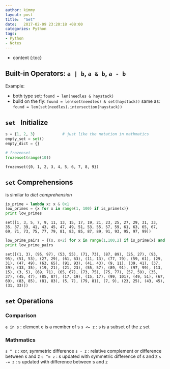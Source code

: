 ```yaml
---
author: kimmy
layout: post
title:  "Set"
date:   2017-02-09 23:20:18 +08:00
categories: Python
tags:
- Python
- Notes
---
```


* content
{:toc}


## Built-in Operators: `a | b`, `a & b`, `a - b`

Example:

+ both type set: `found = len(needles & haystack)`
+ build on the fly: `found = len(set(needles) & set(haystack))`
  same as:       `found = len(set(needles).intersection(haystack))`

## `set ` Initialize


```python
s = {1, 2, 3}            # just like the notation in mathmatics
empty_set = set()
empty_dict = {}

# frozenset
frozenset(range(10))
```




    frozenset({0, 1, 2, 3, 4, 5, 6, 7, 8, 9})



## `set` Comprehensions

is similar to *dict comprehension*


```python
is_prime = lambda x: x & 0x1
low_primes = {x for x in range(1, 100) if is_prime(x)}
print low_primes
```

    set([1, 3, 5, 7, 9, 11, 13, 15, 17, 19, 21, 23, 25, 27, 29, 31, 33, 35, 37, 39, 41, 43, 45, 47, 49, 51, 53, 55, 57, 59, 61, 63, 65, 67, 69, 71, 73, 75, 77, 79, 81, 83, 85, 87, 89, 91, 93, 95, 97, 99])



```python
low_prime_pairs = {(x, x+2) for x in range(1,100,2) if is_prime(x) and is_prime(x+2)}
print low_prime_pairs
```

    set([(1, 3), (95, 97), (53, 55), (71, 73), (87, 89), (25, 27), (93, 95), (51, 53), (27, 29), (61, 63), (11, 13), (77, 79), (59, 61), (29, 31), (47, 49), (63, 65), (91, 93), (41, 43), (9, 11), (39, 41), (37, 39), (33, 35), (19, 21), (21, 23), (55, 57), (89, 91), (97, 99), (13, 15), (3, 5), (69, 71), (65, 67), (73, 75), (75, 77), (57, 59), (35, 37), (45, 47), (85, 87), (17, 19), (15, 17), (99, 101), (49, 51), (67, 69), (83, 85), (81, 83), (5, 7), (79, 81), (7, 9), (23, 25), (43, 45), (31, 33)])


## `set` Operations

### Comparison
`e in s` : element e is a member of s
`s <= z` : s is a subset of the z set

### Mathmatics

`s ^ z` : xor, symmetric difference
`s - z` : relative complement or difference between s and z
`s ^= z` : s updated with symmetric difference of s and z
`s -= z` : s updated with difference between s and z
